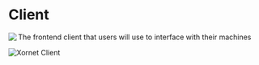 # Client
<img align="left" src="https://media.discordapp.net/attachments/755597803102928966/926148523857154118/unknown.png?width=200&height=200">
The frontend client that users will use to interface with their machines

![Xornet Client](https://cdn.discordapp.com/attachments/755597803102928966/926147966069243984/Background_3.png)
